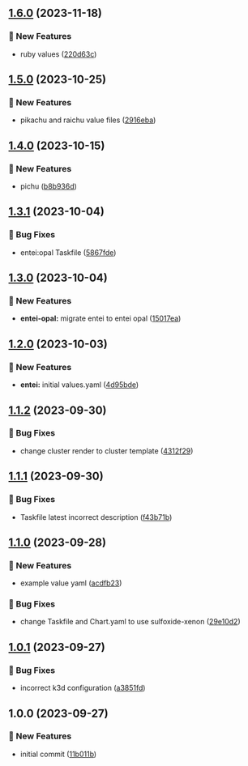 ## [1.6.0](https://github.com/AtomiCloud/sulfoxide.xenon/compare/v1.5.0...v1.6.0) (2023-11-18)


### 🚀 New Features

* ruby values ([220d63c](https://github.com/AtomiCloud/sulfoxide.xenon/commit/220d63cf9ee2f80b7df3c0196016db33cb5e161e))

## [1.5.0](https://github.com/AtomiCloud/sulfoxide.xenon/compare/v1.4.0...v1.5.0) (2023-10-25)


### 🚀 New Features

* pikachu and raichu value files ([2916eba](https://github.com/AtomiCloud/sulfoxide.xenon/commit/2916eba64b64598bbd395044c53619a7c9276c4f))

## [1.4.0](https://github.com/AtomiCloud/sulfoxide.xenon/compare/v1.3.1...v1.4.0) (2023-10-15)


### 🚀 New Features

* pichu ([b8b936d](https://github.com/AtomiCloud/sulfoxide.xenon/commit/b8b936dde780a8cf4ef537d30d1bf1e8cc94774a))

## [1.3.1](https://github.com/AtomiCloud/sulfoxide.xenon/compare/v1.3.0...v1.3.1) (2023-10-04)


### 🐛 Bug Fixes

* entei:opal Taskfile ([5867fde](https://github.com/AtomiCloud/sulfoxide.xenon/commit/5867fde86b3c1b9319fbdccfd0e824b10cb98a52))

## [1.3.0](https://github.com/AtomiCloud/sulfoxide.xenon/compare/v1.2.0...v1.3.0) (2023-10-04)


### 🚀 New Features

* **entei-opal:** migrate entei to entei opal ([15017ea](https://github.com/AtomiCloud/sulfoxide.xenon/commit/15017ea9cdfa8397c60f7db3b1ae19363b8ed792))

## [1.2.0](https://github.com/AtomiCloud/sulfoxide.xenon/compare/v1.1.2...v1.2.0) (2023-10-03)


### 🚀 New Features

* **entei:** initial values.yaml ([4d95bde](https://github.com/AtomiCloud/sulfoxide.xenon/commit/4d95bded69d56d7aca911456291886a1674c10ff))

## [1.1.2](https://github.com/AtomiCloud/sulfoxide.xenon/compare/v1.1.1...v1.1.2) (2023-09-30)


### 🐛 Bug Fixes

* change cluster render to cluster template ([4312f29](https://github.com/AtomiCloud/sulfoxide.xenon/commit/4312f293c516710b647ec713283a1b389b97e38a))

## [1.1.1](https://github.com/AtomiCloud/sulfoxide.xenon/compare/v1.1.0...v1.1.1) (2023-09-30)


### 🐛 Bug Fixes

* Taskfile latest incorrect description ([f43b71b](https://github.com/AtomiCloud/sulfoxide.xenon/commit/f43b71b39b02e1fcbe0be1cbbf24c4a1e5b9f3f8))

## [1.1.0](https://github.com/AtomiCloud/sulfoxide.xenon/compare/v1.0.1...v1.1.0) (2023-09-28)


### 🚀 New Features

* example value yaml ([acdfb23](https://github.com/AtomiCloud/sulfoxide.xenon/commit/acdfb23ee06c6304b98a0f1e5c17c0ba4b1d43a3))


### 🐛 Bug Fixes

* change Taskfile and Chart.yaml to use sulfoxide-xenon ([29e10d2](https://github.com/AtomiCloud/sulfoxide.xenon/commit/29e10d22b15b67a2ef92b2ad4d99a765b44d18d0))

## [1.0.1](https://github.com/AtomiCloud/sulfoxide.xenon/compare/v1.0.0...v1.0.1) (2023-09-27)


### 🐛 Bug Fixes

* incorrect k3d configuration ([a3851fd](https://github.com/AtomiCloud/sulfoxide.xenon/commit/a3851fdc2e6328a7926190e05390b7c07332bf9b))

## 1.0.0 (2023-09-27)


### 🚀 New Features

* initial commit ([11b011b](https://github.com/AtomiCloud/sulfoxide.xenon/commit/11b011b5665220a8047369e27c344ebb3e117da9))
